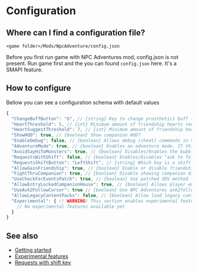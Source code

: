 # Configuration

## Where can I find a configuration file?

`<game folder>/Mods/NpcAdventure/config.json`

Before you first run game with NPC Adventures mod, config.json is not present. Run game first and the you can found `config.json` here. It's a SMAPI feature.

## How to configure

Bellow you can see a configuration schema with default values

```js
{
  "ChangeBuffButton": "G", // {string} Key to change prosthetics buff (like Maru's)
  "HeartThreshold": 5, // {int} Minimum amount of friendship hearts required to successfully recruit a companion (by player)
  "HeartSuggestThreshold": 7, // {int} Minimum amount of friendship hearts required to be offered a recruitment (by an NPC)
  "ShowHUD": true, // {boolean} Show companion HUD?
  "EnableDebug": false, // {boolean} Allows debug (cheat) commands in SMAPI console. Of course, only for development purposes :)
  "AdventureMode": true, // {boolean} Enables an adventure mode. If this is false then mod has the same usage as version 0.9 and older.
  "AvoidSayHiToMonsters": true, // {boolean} Disables/Enables the bubble speech above companions saying "Hi" to the monsters while fighting
  "RequestsWithShift": false, // {boolean} Enables/Disables "ask to follow" dialogs with shift key. If it's enabled, player must hold a shift key before right-click for ask to follow or show companions's choices dialog. Shift key can be user-defined. (disabled by default)
  "RequestsShiftButton": "LeftShift", // {string} Which key is a shift key for hold to recruit
  "AllowGainFriendship": true, // {boolean} Enable or disable friendship points gain every whole hour while adventuring with companion.
  "FightThruCompanion": true, // {boolean} Disable showing companion dialogue while fighting (on left-click). If the player wants to show it, they must do a right-click on a companion.
  "UseCheckForEventsPatch": true, // {boolean} Use patched SDV method `GameLocation.checkForEvents()` for check NPC Adventures events instead of SMAPI's player warped event
  "AllowEntryLockedCompanionHouse": true, // {boolean} Allows player enter companion's house any time if player has recruited this companion.
  "UseAsk2FollowCursor": true // {boolean} Use NPC Adventures ask2follow cursor. If this option is disabled, then will be used propirental dialogue cursor.
  "AllowLegacyContentPacks": false, // {boolean} Allow load legacy content packs (format 1.2 and older)
  "Experimental": { // WARNING! This section enables experimental features which can affect gameplay and cause errors or unstability.
    // No experimental features available yet
  }
}
```

## See also

- [Getting started](getting-started.md)
- [Experimental features](experimental.md)
- [Requests with shift key](requests.with-shift.md)
